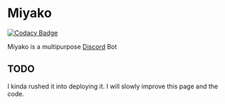 # Miyako

[![Codacy Badge](https://api.codacy.com/project/badge/Grade/ea9fbc9fbd154b10ba663c712e758d6a)](https://app.codacy.com/manual/pollen5/miyako?utm_source=github.com&utm_medium=referral&utm_content=pollen5/miyako&utm_campaign=Badge_Grade_Settings)

Miyako is a multipurpose [Discord](https://discordapp.com) Bot

## TODO
I kinda rushed it into deploying it. I will slowly improve this page and the code.
